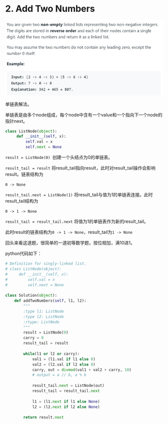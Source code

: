 # 2. Add Two Numbers

![image-20191028203538215](../../assets/image-20191028203538215.png)

单链表解法。

单链表是由多个node组成，每个node中含有一个value和一个指向下一个node的指针next。

```python
class ListNode(object):
     def __init__(self, x):
         self.val = x
         self.next = None
```

`result = ListNode(0) `创建一个头结点为0的单链表。

`result_tail = result` 将result_tail指向result，此时对result_tail操作会影响result。链表结构为

`0 -> None`

`result_tail.next = ListNode(1)` 将result_tail与值为1的单链表连接。此时result_tail结构为

`0 -> 1 -> None`

`result_tail = result_tail.next` 将值为1的单链表作为新的result_tail。

此时result的链表结构为`0 -> 1 -> None`，result_tail为`1 -> None`



回头来看这道题，很简单的一道初等数学题，按位相加，满10进1。

python代码如下：

```python
# Definition for singly-linked list.
# class ListNode(object):
#     def __init__(self, x):
#         self.val = x
#         self.next = None

class Solution(object):
    def addTwoNumbers(self, l1, l2):
        """
        :type l1: ListNode
        :type l2: ListNode
        :rtype: ListNode
        """
        result = ListNode(0)
        carry = 0
        result_tail = result
        
        while(l1 or l2 or carry):
            val1 = (l1.val if l1 else 0)
            val2 = (l2.val if l2 else 0)
            carry, out = divmod(val1 + val2 + carry, 10)
            # output = a // b, a % b
            
            result_tail.next = ListNode(out)
            result_tail = result_tail.next
            
            l1 = (l1.next if l1 else None)
            l2 = (l2.next if l2 else None)
        
        return result.next
```

